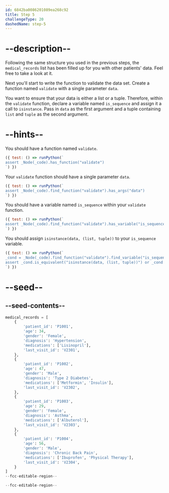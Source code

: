 ```yaml
---
id: 6842ba0086201089ea268c92
title: Step 5
challengeType: 20
dashedName: step-5
---
```


# --description--

Following the same structure you used in the previous steps, the `medical_records` list has been filled up for you with other patients' data. Feel free to take a look at it.

Next you'll start to write the function to validate the data set. Create a function named `validate` with a single parameter `data`.

You want to ensure that your data is either a list or a tuple. Therefore, within the `validate` function, declare a variable named `is_sequence` and assign it a call to `isinstance`. Pass in `data` as the first argument and a tuple containing `list` and `tuple` as the second argument.

# --hints--

You should have a function named `validate`.

```js
({ test: () => runPython(`
assert _Node(_code).has_function("validate")
`) })
```

Your `validate` function should have a single parameter `data`.

```js
({ test: () => runPython(`
assert _Node(_code).find_function("validate").has_args("data")
`) })
```

You should have a variable named `is_sequence` within your `validate` function.

```js
({ test: () => runPython(`
assert _Node(_code).find_function("validate").has_variable("is_sequence")
`) })
```

You should assign `isinstance(data, (list, tuple))` to your `is_sequence` variable.

```js
({ test: () => runPython(`
_cond = _Node(_code).find_function("validate").find_variable("is_sequence")
assert _cond.is_equivalent("isinstance(data, (list, tuple))") or _cond.is_equivalent("isinstance(data, (tuple, list))")
`) })
```

# --seed--

## --seed-contents--

```py
medical_records = [
    {
        'patient_id': 'P1001',
        'age': 34,
        'gender': 'Female',
        'diagnosis': 'Hypertension',
        'medications': ['Lisinopril'],
        'last_visit_id': 'V2301',
    },
    {
        'patient_id': 'P1002',
        'age': 47,
        'gender': 'Male',
        'diagnosis': 'Type 2 Diabetes',
        'medications': ['Metformin', 'Insulin'],
        'last_visit_id': 'V2302',
    },
    {
        'patient_id': 'P1003',
        'age': 29,
        'gender': 'Female',
        'diagnosis': 'Asthma',
        'medications': ['Albuterol'],
        'last_visit_id': 'V2303',
    },
    {
        'patient_id': 'P1004',
        'age': 56,
        'gender': 'Male',
        'diagnosis': 'Chronic Back Pain',
        'medications': ['Ibuprofen', 'Physical Therapy'],
        'last_visit_id': 'V2304',
    }
]
--fcc-editable-region--

--fcc-editable-region--
```
